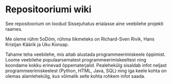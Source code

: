 # Repositooriumi wiki

See repositoorium on loodud Sissejuhatus erialasse aine veebilehe projekti raames. 

Me oleme rühm 5oDöm, rühma liikmeteks on Richard-Sven Rivik, Hans Kristjan Käärik ja Uku Konsap.


Tahame teha veebilehe, mis aitab alustada programmeerimiskeele õppimist. Loome veebilehe populaarsematest programmeerimiskeeltest ning
koondame kokku erinevad õppematerjalid. Pealehekülg sisaldab infot neljast
programmeerimiskeelest (Python, HTML, Java, SQL) ning iga keele kohta on olemas
alamlehekülg, kus võimalik selle kohta rohkem infot saada.
